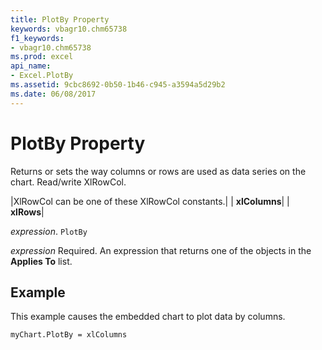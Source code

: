 ```yaml
---
title: PlotBy Property
keywords: vbagr10.chm65738
f1_keywords:
- vbagr10.chm65738
ms.prod: excel
api_name:
- Excel.PlotBy
ms.assetid: 9cbc8692-0b50-1b46-c945-a3594a5d29b2
ms.date: 06/08/2017
---
```



# PlotBy Property

Returns or sets the way columns or rows are used as data series on the chart. Read/write XlRowCol.



|XlRowCol can be one of these XlRowCol constants.|
| **xlColumns**|
| **xlRows**|

 _expression_. `PlotBy`

 _expression_ Required. An expression that returns one of the objects in the **Applies To** list.

## Example

This example causes the embedded chart to plot data by columns.


```vb
myChart.PlotBy = xlColumns
```



